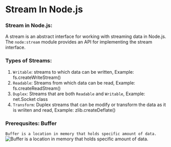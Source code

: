 # Stream In Node.js

### Stream in Node.js: 
A stream is an abstract interface for working with streaming data in Node.js. The `node:stream` module provides
an API for implementing the stream interface.

### Types of Streams: 
1. `Writable`: streams to which data can be written, Example: fs.createWriteStream()
2. `Readable`: Streams from which data can be read, Example: fs.createReadStream()
3. `Duplex`: Streams that are both `Readable` and `Writable`, Example: net.Socket class
4. `Transform`: Duplex streams that can be modify or transform the data as it is wriiten and read, Example: zlib.createDeflate()


### Prerequsites: Buffer
`Buffer is a location in memory that holds specific amount of data.`
![Buffer is a location in memory that holds specific amount of data.](./public/images/bufferExample.png)
